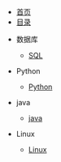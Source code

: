 - [首页](/)
- [目录](guide)

* 数据库

  - [SQL](sql/README.md)

* Python

  - [Python](python/README.md)

* java

  - [java](java/README.md)

* Linux
  - [Linux](./linux/README.md)

